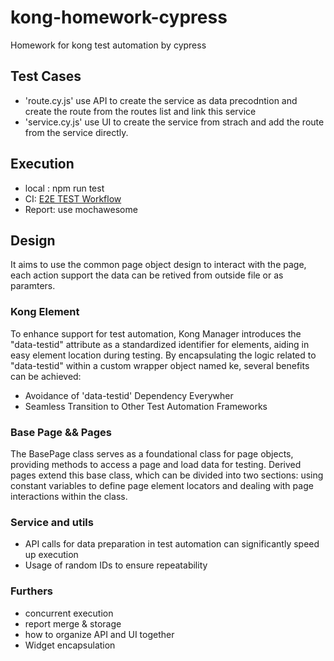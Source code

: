 # kong-homework-cypress
Homework for kong test automation by cypress

## Test Cases
- 'route.cy.js' use API to create the service as data precodntion and create the route from the routes list and link this service
- 'service.cy.js' use UI to create the service from strach and add the route from the service directly.

## Execution
- local : npm run test
- CI:  [E2E TEST Workflow](https://github.com/icelandld815/kong-homework-cypress/actions/workflows/main.yml)
- Report: use mochawesome

## Design
It aims to use the common page object design to interact with the page, each action support the data can be retived from outside file or as paramters.

### Kong Element
To enhance support for test automation, Kong Manager introduces the "data-testid" attribute as a standardized identifier for elements, aiding in easy element location during testing. By encapsulating the logic related to "data-testid" within a custom wrapper object named ke, several benefits can be achieved:
- Avoidance of 'data-testid' Dependency Everywher
- Seamless Transition to Other Test Automation Frameworks

### Base Page && Pages
The BasePage class serves as a foundational class for page objects, providing methods to access a page and load data for testing. Derived pages extend this base class, which can be divided into two sections: using constant variables to define page element locators and dealing with page interactions within the class.

### Service and utils
- API calls for data preparation in test automation can significantly speed up execution
- Usage of random IDs to ensure repeatability

### Furthers
- concurrent execution
- report merge & storage
- how to organize API and UI together
- Widget encapsulation 
